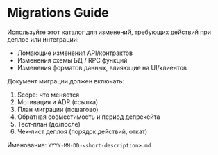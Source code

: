 # Migrations Guide

Используйте этот каталог для изменений, требующих действий при деплое или интеграции:
- Ломающие изменения API/контрактов
- Изменения схемы БД / RPC функций
- Изменения форматов данных, влияющие на UI/клиентов

Документ миграции должен включать:
1) Scope: что меняется
2) Мотивация и ADR (ссылка)
3) План миграции (пошагово)
4) Обратная совместимость и период депрекейта
5) Тест‑план (до/после)
6) Чек‑лист деплоя (порядок действий, откат)

Именование: `YYYY-MM-DD-<short-description>.md`
